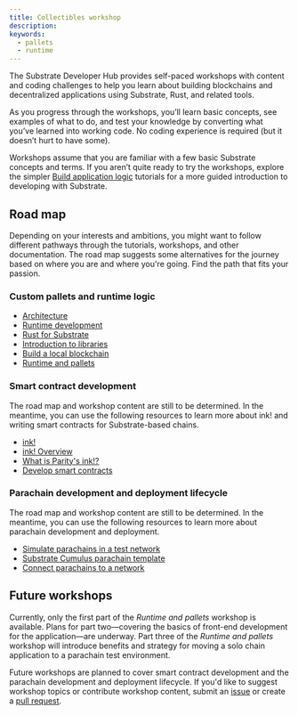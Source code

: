 ```yaml
---
title: Collectibles workshop
description:
keywords:
  - pallets
  - runtime
---
```


The Substrate Developer Hub provides self-paced workshops with content and coding challenges to help you learn about building blockchains and decentralized applications using Substrate, Rust, and related tools.

As you progress through the workshops, you’ll learn basic concepts, see examples of what to do, and test your knowledge by converting what you’ve learned into working code.
No coding experience is required (but it doesn’t hurt to have some).

Workshops assume that you are familiar with a few basic Substrate concepts and terms.
If you aren’t quite ready to try the workshops, explore the simpler [Build application logic](/tutorials/build-application-logic/) tutorials for a more guided introduction to developing with Substrate.

## Road map

Depending on your interests and ambitions, you might want to follow different pathways through the tutorials, workshops, and other documentation.
The road map suggests some alternatives for the journey based on where you are and where you're going.
Find the path that fits your passion.

### Custom pallets and runtime logic

- [Architecture](/learn/architecture/)
- [Runtime development](/learn/runtime-development/)
- [Rust for Substrate](/learn/rust-basics/)
- [Introduction to libraries](/build/libraries/)
- [Build a local blockchain](/tutorials/build-a-blockchain/build-local-blockchain/)
- [Runtime and pallets](/tutorials/collectibles-workshop/runtime-and-pallets/)

### Smart contract development

The road map and workshop content are still to be determined.
In the meantime, you can use the following resources to learn more about ink! and writing smart contracts for Substrate-based chains.

- [ink!](https://paritytech.github.io/ink/)
- [ink! Overview](https://use.ink/)
- [What is Parity's ink!?](https://www.parity.io/blog/what-is-paritys-ink)
- [Develop smart contracts](/tutorials/smart-contracts/)

### Parachain development and deployment lifecycle

The road map and workshop content are still to be determined.
In the meantime, you can use the following resources to learn more about parachain development and deployment.

- [Simulate parachains in a test network](/test/simulate-parachains/)
- [Substrate Cumulus parachain template](https://github.com/substrate-developer-hub/substrate-parachain-template)
- [Connect parachains to a network](/tutorials/build-a-parachain/)

## Future workshops

Currently, only the first part of the _Runtime and pallets_ workshop is available.
Plans for part two—covering the basics of front-end development for the application—are underway.
Part three of the _Runtime and pallets_ workshop will introduce benefits and strategy for moving a solo chain application to a parachain test environment.

Future workshops are planned to cover smart contract development and the parachain development and deployment lifecycle.
If you'd like to suggest workshop topics or contribute workshop content, submit an [issue](https://github.com/substrate-developer-hub/substrate-docs/issues) or create a [pull request](https://github.com/substrate-developer-hub/substrate-docs/pulls).
